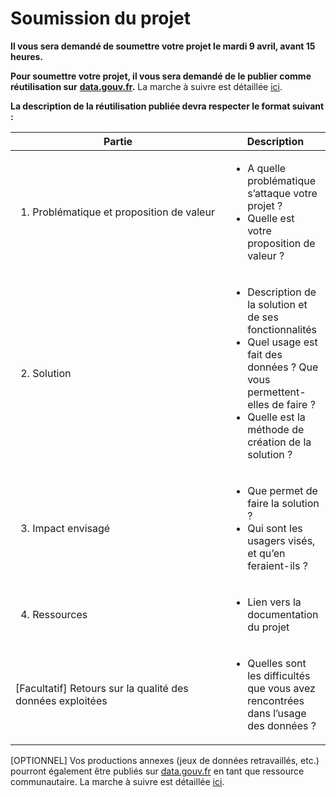 # Soumission du projet

**Il vous sera demandé de soumettre votre projet le mardi 9 avril, avant 15 heures.**

**Pour soumettre votre projet, il vous sera demandé de le publier comme réutilisation sur** [**data.gouv.fr**](http://data.gouv.fr)**.** La marche à suivre est détaillée [ici](../../guide-data.gouv.fr/reutilisations/publier-une-reutilisation.md).

**La description de la réutilisation publiée devra respecter le format suivant :**

<table><thead><tr><th width="328">Partie</th><th>Description</th></tr></thead><tbody><tr><td><ol><li>Problématique et proposition de valeur</li></ol></td><td><ul><li>A quelle problématique s’attaque votre projet ?</li><li>Quelle est votre proposition de valeur ?</li></ul></td></tr><tr><td><ol start="2"><li>Solution</li></ol></td><td><ul><li>Description de la solution et de ses fonctionnalités</li><li>Quel usage est fait des données ? Que vous permettent-elles de faire ?</li><li>Quelle est la méthode de création de la solution ?</li></ul></td></tr><tr><td><ol start="3"><li>Impact envisagé</li></ol></td><td><ul><li>Que permet de faire la solution ?</li><li>Qui sont les usagers visés, et qu’en feraient-ils ?</li></ul></td></tr><tr><td><ol start="4"><li>Ressources</li></ol></td><td><ul><li>Lien vers la documentation du projet</li></ul></td></tr><tr><td>[Facultatif] Retours sur la qualité des données exploitées</td><td><ul><li>Quelles sont les difficultés que vous avez rencontrées dans l’usage des données ?</li></ul></td></tr></tbody></table>

\[OPTIONNEL] Vos productions annexes (jeux de données retravaillés, etc.) pourront également être publiés sur [data.gouv.fr](http://data.gouv.fr/) en tant que ressource communautaire. La marche à suivre est détaillée [ici](../../guide-data.gouv.fr/ressource-communautaire.md).
